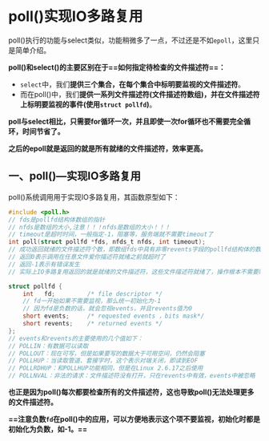 # poll()实现IO多路复用

poll()执行的功能与select类似，功能稍微多了一点，不过还是不如`epoll`，这里只是简单介绍。

**poll()和select()的主要区别在于==如何指定待检查的文件描述符==：**

+ `select`中，我们**提供三个集合，在每个集合中标明要监视的文件描述符**。
+ 而在poll()中，我们**提供一系列文件描述符(文件描述符数组)，并在文件描述符上标明要监视的事件(使用`struct pollfd`)**。

**poll与select相比，只需要for循环一次，并且即使一次for循环也不需要完全循环，时间节省了。**

**之后的epoll就是返回的就是所有就绪的文件描述符，效率更高。**

## 一、poll()—实现IO多路复用

poll()系统调用用于实现IO多路复用，其函数原型如下：

```c
#include <poll.h>
// fds是pollfd结构体数组的指针
// nfds是数组的大小,注意！！！nfds是数组的大小！！！
// timeout是超时时间，一般指定-1，阻塞等，服务端就不需要timeout了
int poll(struct pollfd *fds, nfds_t nfds, int timeout);
// 成功返回就绪的文件描述符个数，即数组fds中具有非零revents字段的pollfd结构体的数量，我们使用的时候就是遍历数组，查看哪个revents字段非零
// 返回0表示调用在任意文件爱你描述符就绪之前就超时了
// 返回-1表示有错误发生
// 实际上IO多路复用返回的就是就绪的文件描述符，这些文件描述符就绪了，操作根本不需要阻塞等待，可以直接操作

struct pollfd {
    int   fd;         /* file descriptor */
    // fd一开始如果不需要监视，那么统一初始化为-1
    // 因为fd是负数的话，就会忽视events，并且revents值为0
    short events;     /* requested events ，bits mask*/
    short revents;    /* returned events */
};
// events和revents的主要使用的几个值如下：
// POLLIN：有数据可以读取
// POLLOUT：现在可写，但是如果要写的数据大于可用空间，仍然会阻塞
// POLLHUP：当读取管道、套接字时，这个表示对端关闭，即读到EOF
// POLLRDHUP：和POLLHUP功能相同，但是在Linux 2.6.17之后使用
// POLLNVAL：非法的请求：文件描述符没有打开，只在revents中有效，events中被忽略
```

**也正是因为poll()每次都要检查所有的文件描述符，这也导致poll()无法处理更多的文件描述符。**

**==注意负数`fd`在poll()中的应用，可以方便地表示这个项不要监视，初始化时都是初始化为负数，如-1。==**

